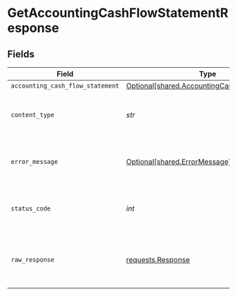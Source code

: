 # GetAccountingCashFlowStatementResponse


## Fields

| Field                                                                                              | Type                                                                                               | Required                                                                                           | Description                                                                                        |
| -------------------------------------------------------------------------------------------------- | -------------------------------------------------------------------------------------------------- | -------------------------------------------------------------------------------------------------- | -------------------------------------------------------------------------------------------------- |
| `accounting_cash_flow_statement`                                                                   | [Optional[shared.AccountingCashFlowStatement]](../../models/shared/accountingcashflowstatement.md) | :heavy_minus_sign:                                                                                 | Success                                                                                            |
| `content_type`                                                                                     | *str*                                                                                              | :heavy_check_mark:                                                                                 | HTTP response content type for this operation                                                      |
| `error_message`                                                                                    | [Optional[shared.ErrorMessage]](../../models/shared/errormessage.md)                               | :heavy_minus_sign:                                                                                 | Your API request was not properly authorized.                                                      |
| `status_code`                                                                                      | *int*                                                                                              | :heavy_check_mark:                                                                                 | HTTP response status code for this operation                                                       |
| `raw_response`                                                                                     | [requests.Response](https://requests.readthedocs.io/en/latest/api/#requests.Response)              | :heavy_minus_sign:                                                                                 | Raw HTTP response; suitable for custom response parsing                                            |